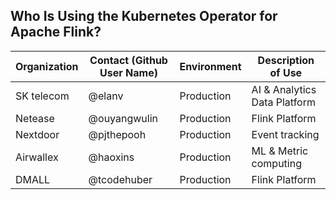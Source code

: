## Who Is Using the Kubernetes Operator for Apache Flink?

| Organization | Contact (Github User Name) | Environment | Description of Use           |
| ------------ | -------------------------- | ----------- | ---------------------------- |
| SK telecom   | @elanv                     | Production  | AI & Analytics Data Platform |
| Netease      | @ouyangwulin               | Production  | Flink Platform               |
| Nextdoor     | @pjthepooh                 | Production  | Event tracking               |
| Airwallex    | @haoxins                   | Production  | ML & Metric computing        |
| DMALL        | @tcodehuber                | Production  | Flink Platform               |
